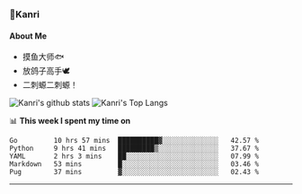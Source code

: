 ### 🌱Kanri
#### About Me
- 摸鱼大师🐟
- 放鸽子高手🕊
- 二刺螈二刺螈！

![Kanri's github stats](https://github-readme-stats.vercel.app/api?username=Yiwen-Chan&show_icons=true&theme=vue&line_height=20)
![Kanri's Top Langs](https://github-readme-stats.vercel.app/api/top-langs/?username=Yiwen-Chan&layout=compact&theme=vue&card_width=270)

📊 **This week I spent my time on**
<!--START_SECTION:waka-->
```text
Go         10 hrs 57 mins  ██████████▓░░░░░░░░░░░░░░   42.57 % 
Python     9 hrs 41 mins   █████████▒░░░░░░░░░░░░░░░   37.67 % 
YAML       2 hrs 3 mins    ██░░░░░░░░░░░░░░░░░░░░░░░   07.99 % 
Markdown   53 mins         █░░░░░░░░░░░░░░░░░░░░░░░░   03.46 % 
Pug        37 mins         ▓░░░░░░░░░░░░░░░░░░░░░░░░   02.43 % 
```
<!--END_SECTION:waka-->

***

